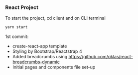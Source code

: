 ### React Project

To start the project, cd client and on CLI terminal

```js
yarn start
```

1st commit:

- create-react-app template
- Styling by Bootstrap/Reactstrap 4
- Added breadcrumbs using https://github.com/oklas/react-breadcrumbs-dynamic
- Initial pages and components file set-up
